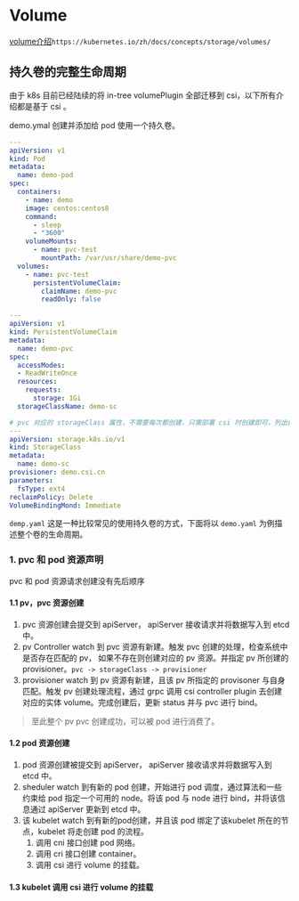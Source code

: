 # Volume

[volume介绍](https://kubernetes.io/zh/docs/concepts/storage/volumes/)`https://kubernetes.io/zh/docs/concepts/storage/volumes/`


## 持久卷的完整生命周期
由于 k8s 目前已经陆续的将 in-tree volumePlugin 全部迁移到 csi，以下所有介绍都是基于 csi 。

demo.ymal 创建并添加给 pod 使用一个持久卷。
```yml
---
apiVersion: v1
kind: Pod
metadata:
  name: demo-pod
spec:
  containers:
    - name: demo
    image: centos:centos8
    command:
      - sleep
      - "3600"
    volumeMounts:
      - name: pvc-test
        mountPath: /var/usr/share/demo-pvc
  volumes:
    - name: pvc-test
      persistentVolumeClaim:
        claimName: demo-pvc
        readOnly: false

---
apiVersion: v1
kind: PersistentVolumeClaim
metadata:
  name: demo-pvc
spec:
  accessModes:
  - ReadWriteOnce
  resources:
    requests:
      storage: 1Gi
  storageClassName: demo-sc

# pvc 对应的 storageClass 属性，不需要每次都创建，只需部署 csi 时创建即可，列出仅仅是为了好描述
---
apiVersion: storage.k8s.io/v1
kind: StorageClass
metadata:
  name: demo-sc
provisioner: demo.csi.cn
parameters:
  fsType: ext4
reclaimPolicy: Delete
VolumeBindingMond: Immediate
```
`demp.yaml` 这是一种比较常见的使用持久卷的方式，下面将以 `demo.yaml` 为例描述整个卷的生命周期。

### 1. pvc 和 pod 资源声明
pvc 和 pod 资源请求创建没有先后顺序
#### 1.1 pv，pvc 资源创建
1. pvc 资源创建会提交到 apiServer， apiServer  接收请求并将数据写入到 etcd 中。
2. pv Controller watch 到 pvc 资源有新建。触发 pvc 创建的处理，检查系统中是否存在匹配的 pv， 如果不存在则创建对应的 pv 资源。并指定 pv 所创建的 provisioner。`pvc -> storageClass -> provisioner` 
3. provisioner watch 到 pv 资源有新建，且该 pv 所指定的 provisoner 与自身匹配。触发 pv 创建处理流程，通过 grpc 调用 csi controller plugin 去创建对应的实体 volume。完成创建后，更新 status 并与 pvc 进行 bind。
> 至此整个 pv pvc 创建成功，可以被 pod 进行消费了。
#### 1.2 pod 资源创建
1. pod 资源创建被提交到 apiServer， apiServer 接收请求并将数据写入到 etcd 中。
2. sheduler watch 到有新的 pod 创建，开始进行 pod 调度，通过算法和一些约束给 pod 指定一个可用的 node。将该 pod 与 node 进行 bind，并将该信息通过 apiServer 更新到 etcd 中。
3. 该 kubelet watch 到有新的pod创建，并且该 pod 绑定了该kubelet 所在的节点，kubelet 将走创建 pod 的流程。
   1. 调用 cni 接口创建 pod 网络。
   2. 调用 cri 接口创建 container。
   3. 调用 csi 进行 volume 的挂载。
#### 1.3 kubelet 调用 csi 进行 volume 的挂载


